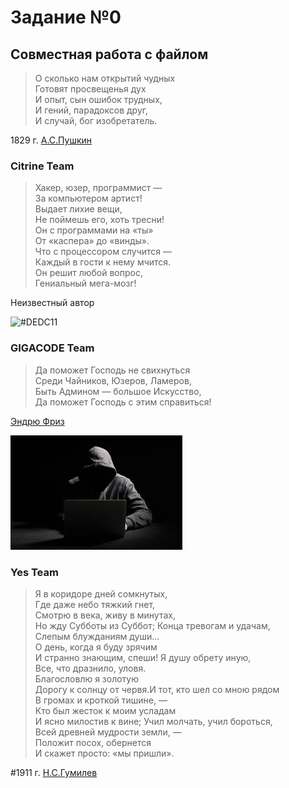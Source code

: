 # Задание №0
## Совместная работа с файлом
>О сколько нам открытий чудных</br>
Готовят просвещенья дух</br>
И опыт, сын ошибок трудных,</br>
И гений, парадоксов друг,</br>
И случай, бог изобретатель.</br>

1829 г. [А.С.Пушкин](https://habr.com/ru/companies/skillbox/articles/413161/)
### Citrine Team
>Хакер, юзер, программист —</br>
За компьютером артист!</br>
Выдает лихие вещи,</br>
Не поймешь его, хоть тресни!</br>
Он с программами на «ты»</br>
От «каспера» до «винды».</br>
Что с процессором случится —</br>
Каждый в гости к нему мчится.</br>
Он решит любой вопрос,</br>
Гениальный мега-мозг!</br>

Неизвестный автор

![#DEDC11](https://placehold.it/60/DEDC11/000000?text=citrine_team)

### GIGACODE Team
>Да поможет Господь не свихнуться</br>
Среди Чайников, Юзеров, Ламеров,<br>
Быть Админом — большое Искусство,<br>
Да поможет Господь с этим справиться!

[Эндрю Фриз](http://parafraz.space/programmist-i-sisadmin-stihi-o-professiyah/)

<img src="./images.jpg" alt="типо крутой хацкер">

### Yes Team
>Я в коридоре дней сомкнутых,</br>
Где даже небо тяжкий гнет,</br>
Смотрю в века, живу в минутах,</br>
Но жду Субботы из Суббот; Конца тревогам и удачам,</br>
Слепым блужданиям души…</br>
О день, когда я буду зрячим</br>
И странно знающим, спеши! Я душу обрету иную,</br>
Все, что дразнило, уловя.</br>
Благословлю я золотую</br>
Дорогу к солнцу от червя.И тот, кто шел со мною рядом</br>
В громах и кроткой тишине, —</br>
Кто был жесток к моим усладам</br>
И ясно милостив к вине; Учил молчать, учил бороться,</br>
Всей древней мудрости земли, —</br>
Положит посох, обернется</br>
И скажет просто: «мы пришли».</br>

#1911 г. [Н.С.Гумилев](https://www.culture.ru/poems/38838/vechnoe)
